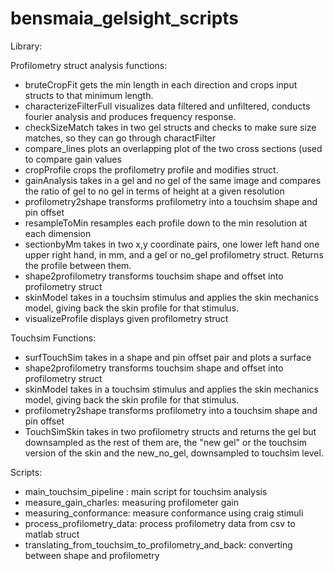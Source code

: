 # bensmaia_gelsight_scripts

Library:

Profilometry struct analysis functions:
- bruteCropFit gets the min length in each direction and crops input structs to that minimum length.
- characterizeFilterFull visualizes data filtered and unfiltered, conducts fourier analysis and produces frequency response. 
- checkSizeMatch takes in two gel structs and checks to make sure size matches, so they can go through charactFilter
- compare_lines plots an overlapping plot of the two cross sections (used to compare gain values
- cropProfile crops the profilometry profile and modifies struct.
- gainAnalysis takes in a gel and no gel of the same image and compares the ratio of gel to no gel in terms of height at a given resolution
- profilometry2shape transforms profilometry into a touchsim shape and pin offset
- resampleToMin resamples each profile down to the min resolution at each dimension
- sectionbyMm takes in two x,y coordinate pairs, one lower left hand one upper right hand, in mm, and a gel or no_gel profilometry struct. Returns the profile between them.
- shape2profilometry transforms touchsim shape and offset into profilometry struct
- skinModel takes in a touchsim stimulus and applies the skin mechanics model, giving back the skin profile for that stimulus.
- visualizeProfile displays given profilometry struct

Touchsim Functions:
- surfTouchSim takes in a shape and pin offset pair and plots a surface
- shape2profilometry transforms touchsim shape and offset into profilometry struct
- skinModel takes in a touchsim stimulus and applies the skin mechanics model, giving back the skin profile for that stimulus.
- profilometry2shape transforms profilometry into a touchsim shape and pin offset
- TouchSimSkin takes in two profilometry structs and returns the gel but downsampled as the rest of them are, the "new gel" or the touchsim version of the skin and the new_no_gel, downsampled to touchsim level.

Scripts:
- main_touchsim_pipeline : main script for touchsim analysis
- measure_gain_charles: measuring profilometer gain
- measuring_conformance: measure conformance using craig stimuli
- process_profilometry_data: process profilometry data from csv to matlab struct
- translating_from_touchsim_to_profilometry_and_back: converting between shape and profilometry
